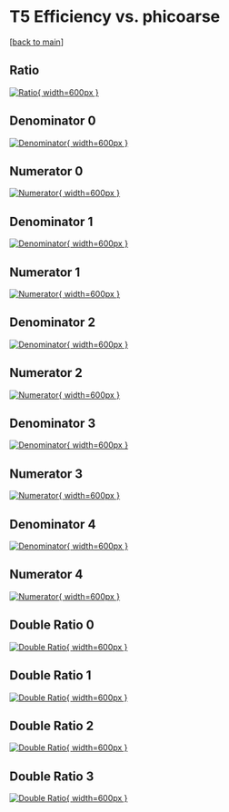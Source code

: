 # T5 Efficiency vs. phicoarse

[[back to main](./)]



## Ratio

[![Ratio](../mtv/var/T5_vtr_13_0_eff_phicoarse.png){ width=600px }](../mtv/var/T5_vtr_13_0_eff_phicoarse.pdf)

## Denominator 0

[![Denominator](../mtv/den/T5_vtr_13_0_eff_phicoarse_den0.png){ width=600px }](../mtv/den/T5_vtr_13_0_eff_phicoarse_den0.pdf)

## Numerator 0

[![Numerator](../mtv/num/T5_vtr_13_0_eff_phicoarse_num0.png){ width=600px }](../mtv/num/T5_vtr_13_0_eff_phicoarse_num0.pdf)

## Denominator 1

[![Denominator](../mtv/den/T5_vtr_13_0_eff_phicoarse_den1.png){ width=600px }](../mtv/den/T5_vtr_13_0_eff_phicoarse_den1.pdf)

## Numerator 1

[![Numerator](../mtv/num/T5_vtr_13_0_eff_phicoarse_num1.png){ width=600px }](../mtv/num/T5_vtr_13_0_eff_phicoarse_num1.pdf)

## Denominator 2

[![Denominator](../mtv/den/T5_vtr_13_0_eff_phicoarse_den2.png){ width=600px }](../mtv/den/T5_vtr_13_0_eff_phicoarse_den2.pdf)

## Numerator 2

[![Numerator](../mtv/num/T5_vtr_13_0_eff_phicoarse_num2.png){ width=600px }](../mtv/num/T5_vtr_13_0_eff_phicoarse_num2.pdf)

## Denominator 3

[![Denominator](../mtv/den/T5_vtr_13_0_eff_phicoarse_den3.png){ width=600px }](../mtv/den/T5_vtr_13_0_eff_phicoarse_den3.pdf)

## Numerator 3

[![Numerator](../mtv/num/T5_vtr_13_0_eff_phicoarse_num3.png){ width=600px }](../mtv/num/T5_vtr_13_0_eff_phicoarse_num3.pdf)

## Denominator 4

[![Denominator](../mtv/den/T5_vtr_13_0_eff_phicoarse_den4.png){ width=600px }](../mtv/den/T5_vtr_13_0_eff_phicoarse_den4.pdf)

## Numerator 4

[![Numerator](../mtv/num/T5_vtr_13_0_eff_phicoarse_num4.png){ width=600px }](../mtv/num/T5_vtr_13_0_eff_phicoarse_num4.pdf)

## Double Ratio 0

[![Double Ratio](../mtv/ratio/T5_vtr_13_0_eff_phicoarse_ratio0.png){ width=600px }](../mtv/ratio/T5_vtr_13_0_eff_phicoarse_ratio0.pdf)

## Double Ratio 1

[![Double Ratio](../mtv/ratio/T5_vtr_13_0_eff_phicoarse_ratio1.png){ width=600px }](../mtv/ratio/T5_vtr_13_0_eff_phicoarse_ratio1.pdf)

## Double Ratio 2

[![Double Ratio](../mtv/ratio/T5_vtr_13_0_eff_phicoarse_ratio2.png){ width=600px }](../mtv/ratio/T5_vtr_13_0_eff_phicoarse_ratio2.pdf)

## Double Ratio 3

[![Double Ratio](../mtv/ratio/T5_vtr_13_0_eff_phicoarse_ratio3.png){ width=600px }](../mtv/ratio/T5_vtr_13_0_eff_phicoarse_ratio3.pdf)

